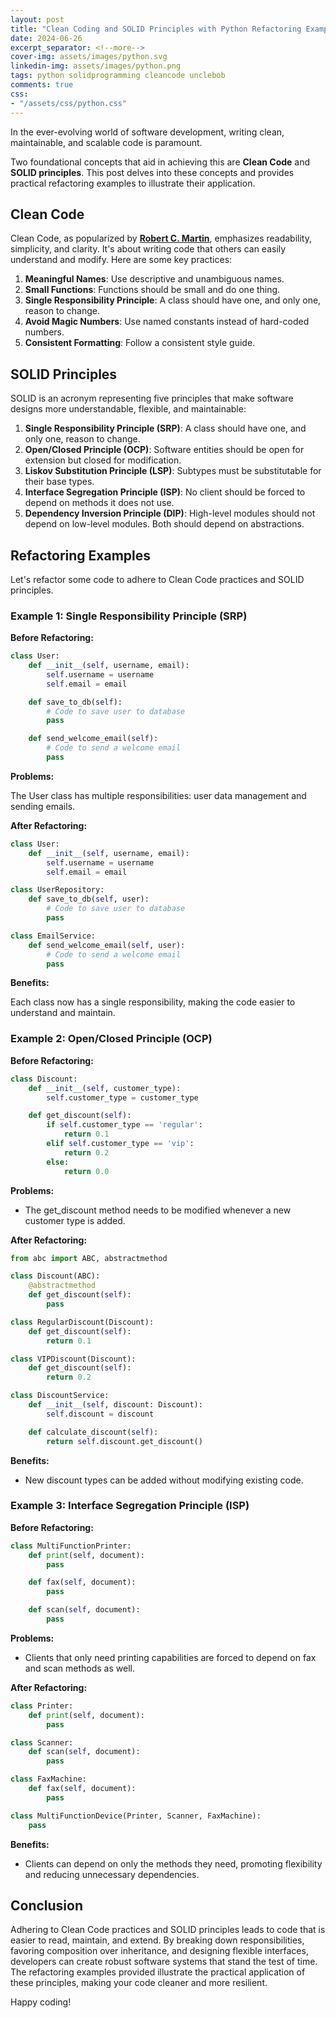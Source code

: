 ```yaml
---
layout: post
title: "Clean Coding and SOLID Principles with Python Refactoring Examples"
date: 2024-06-26
excerpt_separator: <!--more-->
cover-img: assets/images/python.svg
linkedin-img: assets/images/python.png
tags: python solidprogramming cleancode unclebob
comments: true
css:
- "/assets/css/python.css"
---
```


In the ever-evolving world of software development, writing clean, maintainable, and scalable code is paramount.
<!--more-->
Two foundational concepts that aid in achieving this are **Clean Code** and **SOLID principles**. This post delves into these concepts and provides practical refactoring examples to illustrate their application.

## Clean Code

Clean Code, as popularized by [**Robert C. Martin**](http://cleancoder.com/products), emphasizes readability, simplicity, and clarity. It's about writing code that others can easily understand and modify. Here are some key practices:

1. **Meaningful Names**: Use descriptive and unambiguous names.
2. **Small Functions**: Functions should be small and do one thing.
3. **Single Responsibility Principle**: A class should have one, and only one, reason to change.
4. **Avoid Magic Numbers**: Use named constants instead of hard-coded numbers.
5. **Consistent Formatting**: Follow a consistent style guide.

## SOLID Principles

SOLID is an acronym representing five principles that make software designs more understandable, flexible, and maintainable:

1. **Single Responsibility Principle (SRP)**: A class should have one, and only one, reason to change.
2. **Open/Closed Principle (OCP)**: Software entities should be open for extension but closed for modification.
3. **Liskov Substitution Principle (LSP)**: Subtypes must be substitutable for their base types.
4. **Interface Segregation Principle (ISP)**: No client should be forced to depend on methods it does not use.
5. **Dependency Inversion Principle (DIP)**: High-level modules should not depend on low-level modules. Both should depend on abstractions.

## Refactoring Examples

Let's refactor some code to adhere to Clean Code practices and SOLID principles.

### Example 1: Single Responsibility Principle (SRP)

**Before Refactoring:**

```python
class User:
    def __init__(self, username, email):
        self.username = username
        self.email = email

    def save_to_db(self):
        # Code to save user to database
        pass

    def send_welcome_email(self):
        # Code to send a welcome email
        pass
```

**Problems:**

The User class has multiple responsibilities: user data management and sending emails.

**After Refactoring:**

```python
class User:
    def __init__(self, username, email):
        self.username = username
        self.email = email

class UserRepository:
    def save_to_db(self, user):
        # Code to save user to database
        pass

class EmailService:
    def send_welcome_email(self, user):
        # Code to send a welcome email
        pass
```

**Benefits:**

Each class now has a single responsibility, making the code easier to understand and maintain.

### Example 2: Open/Closed Principle (OCP)

**Before Refactoring:**

```python
class Discount:
    def __init__(self, customer_type):
        self.customer_type = customer_type

    def get_discount(self):
        if self.customer_type == 'regular':
            return 0.1
        elif self.customer_type == 'vip':
            return 0.2
        else:
            return 0.0

```

**Problems:**

* The get_discount method needs to be modified whenever a new customer type is added.

**After Refactoring:**

```python
from abc import ABC, abstractmethod

class Discount(ABC):
    @abstractmethod
    def get_discount(self):
        pass

class RegularDiscount(Discount):
    def get_discount(self):
        return 0.1

class VIPDiscount(Discount):
    def get_discount(self):
        return 0.2

class DiscountService:
    def __init__(self, discount: Discount):
        self.discount = discount

    def calculate_discount(self):
        return self.discount.get_discount()
```

**Benefits:**

* New discount types can be added without modifying existing code.

### Example 3: Interface Segregation Principle (ISP)

**Before Refactoring:**

```python
class MultiFunctionPrinter:
    def print(self, document):
        pass

    def fax(self, document):
        pass

    def scan(self, document):
        pass
```

**Problems:**

* Clients that only need printing capabilities are forced to depend on fax and scan methods as well.

**After Refactoring:**

```python
class Printer:
    def print(self, document):
        pass

class Scanner:
    def scan(self, document):
        pass

class FaxMachine:
    def fax(self, document):
        pass

class MultiFunctionDevice(Printer, Scanner, FaxMachine):
    pass
```

**Benefits:**

* Clients can depend on only the methods they need, promoting flexibility and reducing unnecessary dependencies.

## Conclusion

Adhering to Clean Code practices and SOLID principles leads to code that is easier to read, maintain, and extend. By breaking down responsibilities, favoring composition over inheritance, and designing flexible interfaces, developers can create robust software systems that stand the test of time. The refactoring examples provided illustrate the practical application of these principles, making your code cleaner and more resilient.

Happy coding!
